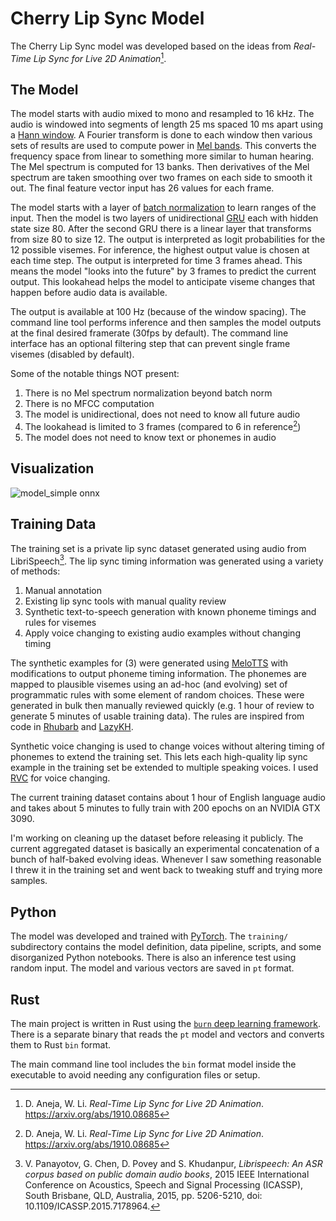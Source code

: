 # Cherry Lip Sync Model

The Cherry Lip Sync model was developed based on the ideas from _Real-Time Lip
Sync for Live 2D Animation_[^1].

## The Model

The model starts with audio mixed to mono and resampled to 16 kHz. The audio is
windowed into segments of length 25 ms spaced 10 ms apart using a [Hann
window](https://en.wikipedia.org/wiki/Hann_function). A Fourier transform is
done to each window then various sets of results are used to compute power in
[Mel bands](https://en.wikipedia.org/wiki/Mel_scale). This converts the
frequency space from linear to something more similar to human hearing. The Mel
spectrum is computed for 13 banks. Then derivatives of the Mel spectrum are
taken smoothing over two frames on each side to smooth it out. The final feature
vector input has 26 values for each frame.

The model starts with a layer of [batch
normalization](https://en.wikipedia.org/wiki/Batch_normalization) to learn
ranges of the input. Then the model is two layers of unidirectional
[GRU](https://en.wikipedia.org/wiki/Gated_recurrent_unit) each with hidden state
size 80. After the second GRU there is a linear layer that transforms from size
80 to size 12. The output is interpreted as logit probabilities for the 12
possible visemes. For inference, the highest output value is chosen at each time
step. The output is interpreted for time 3 frames ahead. This means the model
"looks into the future" by 3 frames to predict the current output. This
lookahead helps the model to anticipate viseme changes that happen before audio
data is available. 

The output is available at 100 Hz (because of the window spacing). The command
line tool performs inference and then samples the model outputs at the final
desired framerate (30fps by default). The command line interface has an optional
filtering step that can prevent single frame visemes (disabled by default).

Some of the notable things NOT present:
1) There is no Mel spectrum normalization beyond batch norm
2) There is no MFCC computation
3) The model is unidirectional, does not need to know all future audio
4) The lookahead is limited to 3 frames (compared to 6 in reference[^1])
5) The model does not need to know text or phonemes in audio

## Visualization

![model_simple onnx](https://github.com/user-attachments/assets/a2b4a1fe-fef4-45c6-9a6a-7864a85a07de)


## Training Data

The training set is a private lip sync dataset generated using audio from
LibriSpeech[^2]. The lip sync timing information was generated using a variety
of methods:

1) Manual annotation
2) Existing lip sync tools with manual quality review
3) Synthetic text-to-speech generation with known phoneme timings and rules for
   visemes
4) Apply voice changing to existing audio examples without changing timing

The synthetic examples for (3) were generated using
[MeloTTS](https://github.com/myshell-ai/MeloTTS) with modifications to output
phoneme timing information. The phonemes are mapped to plausible visemes using
an ad-hoc (and evolving) set of programmatic rules with some element of random
choices. These were generated in bulk then manually reviewed quickly (e.g. 1
hour of review to generate 5 minutes of usable training data). The rules are
inspired from code in [Rhubarb](https://github.com/DanielSWolf/rhubarb-lip-sync)
and [LazyKH](https://github.com/carykh/lazykh/).

Synthetic voice changing is used to change voices without altering timing of
phonemes to extend the training set. This lets each high-quality lip sync
example in the training set be extended to multiple speaking voices. I used
[RVC](https://github.com/RVC-Project/Retrieval-based-Voice-Conversion-WebUI) for
voice changing.

The current training dataset contains about 1 hour of English language audio and
takes about 5 minutes to fully train with 200 epochs on an NVIDIA GTX 3090.

I'm working on cleaning up the dataset before releasing it publicly. The current
aggregated dataset is basically an experimental concatenation of a bunch of
half-baked evolving ideas. Whenever I saw something reasonable I threw it in the
training set and went back to tweaking stuff and trying more samples.

## Python

The model was developed and trained with [PyTorch](https://pytorch.org/). The
`training/` subdirectory contains the model definition, data pipeline, scripts,
and some disorganized Python notebooks. There is also an inference test using
random input. The model and various vectors are saved in `pt` format.

## Rust

The main project is written in Rust using the [`burn` deep learning
framework](https://burn.dev/). There is a separate binary that reads the `pt`
model and vectors and converts them to Rust `bin` format.

The main command line tool includes the `bin` format model inside the executable
to avoid needing any configuration files or setup.


[^1]: D. Aneja, W. Li. _Real-Time Lip Sync for Live 2D Animation_.
    https://arxiv.org/abs/1910.08685

[^2]: V. Panayotov, G. Chen, D. Povey and S. Khudanpur, _Librispeech: An ASR
    corpus based on public domain audio books_, 2015 IEEE International
    Conference on Acoustics, Speech and Signal Processing (ICASSP), South
    Brisbane, QLD, Australia, 2015, pp. 5206-5210, doi:
    10.1109/ICASSP.2015.7178964.
